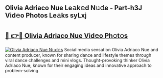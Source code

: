 ## Olivia Adriaco Nue Le𝚊k𝚎d N𝚞𝚍e - Part-h3J Vid𝚎o Photos Le𝚊ks syLxj

# <h2><a href="http://fb1d9ld.evod.top/?m=Olivia+Adriaco+Nue">🔗 👉🔴 Olivia Adriaco Nue Vid𝚎o Ph𝚘t𝚘s</a></h2>

[![Olivia Adriaco Nue N𝚞d𝚎s](https://i.imgur.com/8V9OHl7.gif)](http://fb1d9ld.evod.top/?m=Olivia+Adriaco+Nue)
Social media sensation Olivia Adriaco Nue and content producer, known for sharing dance and lifestyle themes through viral dance challenges and mini vlogs. Thought-provoking thinker Olivia Adriaco Nue, known for their engaging ideas and innovative approach to problem-solving. 
